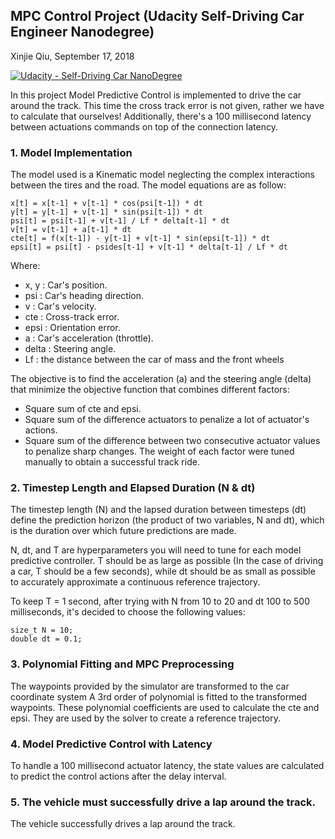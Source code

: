 ## MPC Control Project (Udacity Self-Driving Car Engineer Nanodegree)

Xinjie Qiu, September 17, 2018

[![Udacity - Self-Driving Car NanoDegree](https://s3.amazonaws.com/udacity-sdc/github/shield-carnd.svg)](http://www.udacity.com/drive)

In this project Model Predictive Control is implemented to drive the car around the track. This time the cross track error is not given, rather we have to calculate that ourselves! Additionally, there's a 100 millisecond latency between actuations commands on top of the connection latency.

### 1. Model Implementation

The model used is a Kinematic model neglecting the complex interactions between the tires and the road. The model equations are as follow:

```
x[t] = x[t-1] + v[t-1] * cos(psi[t-1]) * dt
y[t] = y[t-1] + v[t-1] * sin(psi[t-1]) * dt
psi[t] = psi[t-1] + v[t-1] / Lf * delta[t-1] * dt
v[t] = v[t-1] + a[t-1] * dt
cte[t] = f(x[t-1]) - y[t-1] + v[t-1] * sin(epsi[t-1]) * dt
epsi[t] = psi[t] - psides[t-1] + v[t-1] * delta[t-1] / Lf * dt
```

Where:
* x, y : Car's position.
* psi : Car's heading direction.
* v : Car's velocity.
* cte : Cross-track error.
* epsi : Orientation error.
* a : Car's acceleration (throttle).
* delta : Steering angle.
* Lf : the distance between the car of mass and the front wheels

The objective is to find the acceleration (a) and the steering angle (delta) that minimize the objective function that combines different factors:

* Square sum of cte and epsi. 
* Square sum of the difference actuators to penalize a lot of actuator's actions. 
* Square sum of the difference between two consecutive actuator values to penalize sharp changes.
The weight of each factor were tuned manually to obtain a successful track ride.

### 2. Timestep Length and Elapsed Duration (N & dt)

The timestep length (N) and the lapsed duration between timesteps (dt) define the prediction horizon (the product of two variables, N and dt), which is the duration over which future predictions are made.

N, dt, and T are hyperparameters you will need to tune for each model predictive controller. T should be as large as possible (In the case of driving a car, T should be a few seconds), while dt should be as small as possible to accurately approximate a continuous reference trajectory.

To keep T = 1 second, after trying with N from 10 to 20 and dt 100 to 500 milliseconds, it's decided to choose the following values:
```
size_t N = 10;
double dt = 0.1; 
```

### 3. Polynomial Fitting and MPC Preprocessing

The waypoints provided by the simulator are transformed to the car coordinate system  A 3rd order of polynomial is fitted to the transformed waypoints. These polynomial coefficients are used to calculate the cte and epsi. They are used by the solver to create a reference trajectory.

### 4. Model Predictive Control with Latency

To handle a 100 millisecond actuator latency, the state values are calculated to predict the control actions after the delay interval.

### 5. The vehicle must successfully drive a lap around the track.

The vehicle successfully drives a lap around the track. 
